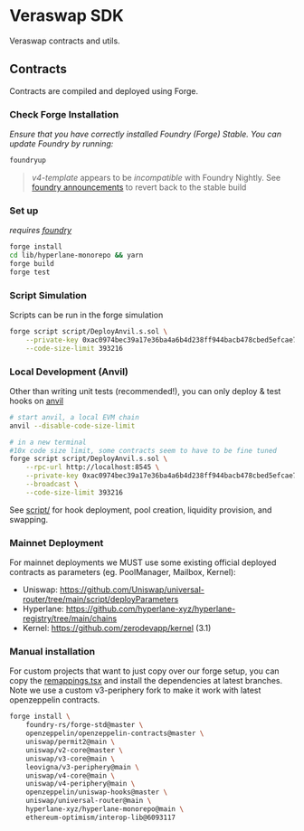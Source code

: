 # Veraswap SDK

Veraswap contracts and utils.

## Contracts

Contracts are compiled and deployed using Forge.

### Check Forge Installation

*Ensure that you have correctly installed Foundry (Forge) Stable. You can update Foundry by running:*

```bash
foundryup
```

> *v4-template* appears to be *incompatible* with Foundry Nightly. See [foundry announcements](https://book.getfoundry.sh/announcements) to revert back to the stable build

### Set up

*requires [foundry](https://book.getfoundry.sh)*

```bash
forge install
cd lib/hyperlane-monorepo && yarn
forge build
forge test
```

### Script Simulation

Scripts can be run in the forge simulation

```bash
forge script script/DeployAnvil.s.sol \
    --private-key 0xac0974bec39a17e36ba4a6b4d238ff944bacb478cbed5efcae784d7bf4f2ff80 \
    --code-size-limit 393216
```

### Local Development (Anvil)

Other than writing unit tests (recommended!), you can only deploy & test hooks on [anvil](https://book.getfoundry.sh/anvil/)

```bash
# start anvil, a local EVM chain
anvil --disable-code-size-limit

# in a new terminal
#10x code size limit, some contracts seem to have to be fine tuned
forge script script/DeployAnvil.s.sol \
    --rpc-url http://localhost:8545 \
    --private-key 0xac0974bec39a17e36ba4a6b4d238ff944bacb478cbed5efcae784d7bf4f2ff80 \
    --broadcast \
    --code-size-limit 393216
```

See [script/](script/) for hook deployment, pool creation, liquidity provision, and swapping.

### Mainnet Deployment
For mainnet deployments we MUST use some existing official deployed contracts as parameters (eg. PoolManager, Mailbox, Kernel):
- Uniswap: https://github.com/Uniswap/universal-router/tree/main/script/deployParameters
- Hyperlane: https://github.com/hyperlane-xyz/hyperlane-registry/tree/main/chains
- Kernel: https://github.com/zerodevapp/kernel (3.1)

### Manual installation

For custom projects that want to just copy over our forge setup, you can copy the [remappings.tsx](./remappings.txt) and install the dependencies at latest branches. Note we use a custom v3-periphery fork to make it work with latest openzeppelin contracts.

```bash
forge install \
    foundry-rs/forge-std@master \
    openzeppelin/openzeppelin-contracts@master \
    uniswap/permit2@main \
    uniswap/v2-core@master \
    uniswap/v3-core@main \
    leovigna/v3-periphery@main \
    uniswap/v4-core@main \
    uniswap/v4-periphery@main \
    openzeppelin/uniswap-hooks@master \
    uniswap/universal-router@main \
    hyperlane-xyz/hyperlane-monorepo@main \
    ethereum-optimism/interop-lib@6093117
```
